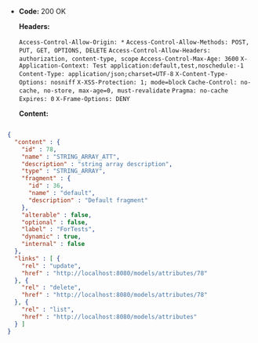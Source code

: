 * **Code:** 200 OK

  **Headers:**

  `Access-Control-Allow-Origin: *`
  `Access-Control-Allow-Methods: POST, PUT, GET, OPTIONS, DELETE`
  `Access-Control-Allow-Headers: authorization, content-type, scope`
  `Access-Control-Max-Age: 3600`
  `X-Application-Context: Test application:default,test,noschedule:-1`
  `Content-Type: application/json;charset=UTF-8`
  `X-Content-Type-Options: nosniff`
  `X-XSS-Protection: 1; mode=block`
  `Cache-Control: no-cache, no-store, max-age=0, must-revalidate`
  `Pragma: no-cache`
  `Expires: 0`
  `X-Frame-Options: DENY`

  **Content:**

```json

{
  "content" : {
    "id" : 78,
    "name" : "STRING_ARRAY_ATT",
    "description" : "string array description",
    "type" : "STRING_ARRAY",
    "fragment" : {
      "id" : 36,
      "name" : "default",
      "description" : "Default fragment"
    },
    "alterable" : false,
    "optional" : false,
    "label" : "ForTests",
    "dynamic" : true,
    "internal" : false
  },
  "links" : [ {
    "rel" : "update",
    "href" : "http://localhost:8080/models/attributes/78"
  }, {
    "rel" : "delete",
    "href" : "http://localhost:8080/models/attributes/78"
  }, {
    "rel" : "list",
    "href" : "http://localhost:8080/models/attributes"
  } ]
}
```
